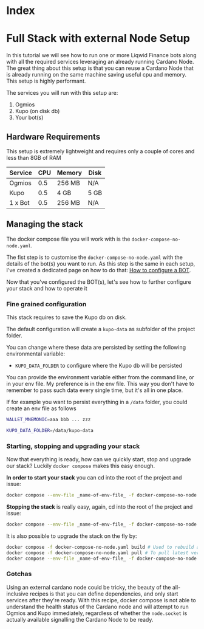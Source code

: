 # Index

# Full Stack with external Node Setup

In this tutorial we will see how to run one or more Liqwid Finance bots along with all the required services leveraging
an already running Cardano Node. The great thing about this setup is that you can reuse a Cardano Node that is already
running on the same machine saving useful cpu and memory. This setup is highly performant.

The services you will run with this setup are:

1. Ogmios
2. Kupo (on disk db)
3. Your bot(s)

## Hardware Requirements

This setup is extremely lightweight and requires only a couple of cores and less than 8GB of RAM

| Service      | CPU | Memory | Disk   |
|--------------|-----|--------|--------|
| Ogmios       | 0.5 | 256 MB | N/A    |
| Kupo         | 0.5 | 4 GB   | 5 GB   |
| 1 x Bot      | 0.5 | 256 MB | N/A    |

## Managing the stack

The docker compose file you will work with is the `docker-compose-no-node.yaml`.

The fist step is to customise the `docker-compose-no-node.yaml` with the details of the bot(s) you want to run.
As this step is the same in each setup, I've created a dedicated page on how to do that: [How to configure a BOT](./CONFIGURING_A_BOT.md).

Now that you've configured the BOT(s), let's see how to further configure your stack and how to operate it

### Fine grained configuration

This stack requires to save the Kupo db on disk.

The default configuration will create a `kupo-data` as subfolder of the project folder.

You can change where these data are persisted by setting the following environmental variable:

* `KUPO_DATA_FOLDER` to configure where the Kupo db will be persisted

You can provide the environment variable either from the command line, or in your env file. My preference is in the env file.
This way you don't have to remember to pass such data every single time, but it's all in one place.

If for example you want to persist everything in a `/data` folder, you could create an env file as follows

```bash
WALLET_MNEMONIC=aaa bbb ... zzz

KUPO_DATA_FOLDER=/data/kupo-data
```

### Starting, stopping and upgrading your stack

Now that everything is ready, how can we quickly start, stop and upgrade our stack? Luckily `docker compose` makes this
easy enough.

**In order to start your stack** you can cd into the root of the project and issue:

```bash
docker compose --env-file _name-of-env-file_ -f docker-compose-no-node.yaml up -d
```

**Stopping the stack** is really easy, again, cd into the root of the project and issue:

```bash
docker compose --env-file _name-of-env-file_ -f docker-compose-no-node.yaml down
```

It is also possible to upgrade the stack on the fly by:

```bash
docker compose -f docker-compose-no-node.yaml build # Used to rebuild all locally built images
docker compose -f docker-compose-no-node.yaml pull # To pull latest version for all downloaded images
docker compose --env-file _name-of-env-file_ -f docker-compose-no-node.yaml up -d # That will restart container that have either a new image or different configuration
```

### Gotchas

Using an external cardano node could be tricky, the beauty of the all-inclusive recipes is that you can define dependencies,
and only start services after they're ready. With this recipe, docker compose is not able to understand the health status of the Cardano node
and will attempt to run Ogmios and Kupo immediately, regardless of whether the `node.socket` is actually available signalling
the Cardano Node to be ready.
